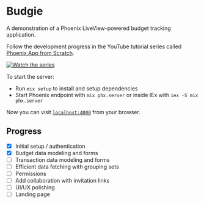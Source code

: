 # Budgie

A demonstration of a Phoenix LiveView-powered budget tracking application.

Follow the development progress in the YouTube tutorial series called [Phoenix App from Scratch](https://www.youtube.com/playlist?list=PL31bV6MaFAPllC8JP0vaRKrVm5kj7c1vc).

[![Watch the series](https://img.youtube.com/vi/0rpt5sMb7cw/maxresdefault.jpg)](https://www.youtube.com/playlist?list=PL31bV6MaFAPllC8JP0vaRKrVm5kj7c1vc)

To start the server:

  * Run `mix setup` to install and setup dependencies
  * Start Phoenix endpoint with `mix phx.server` or inside IEx with `iex -S mix phx.server`

Now you can visit [`localhost:4000`](http://localhost:4000) from your browser.

## Progress

- [x] Initial setup / authentication
- [x] Budget data modeling and forms
- [ ] Transaction data modeling and forms
- [ ] Efficient data fetching with grouping sets
- [ ] Permissions
- [ ] Add collaboration with invitation links
- [ ] UI/UX polishing
- [ ] Landing page
